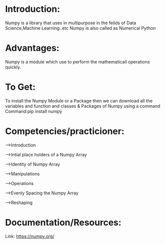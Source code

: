 # Introduction:
Numpy is a library that uses in multipurpose in the feilds of Data Science,Machine Learning..etc
Numpy is also called as Numerical Python

# Advantages:
Numpy is a module which use to perform the mathematicall operations quickly.

# To Get:
To install the Numpy Module or a Package then we can download all the variables and function and classes & Packages of Numpy using a command
   Command:pip install numpy
   
# Competencies/practicioner:
-->Introduction

-->Intial place holders of a Numpy Array

-->Identity of Numpy Array

-->Manipulations

-->Operations

-->Evenly Spacing the Numpy Array

-->Reshaping

# Documentation/Resources:
Link: https://numpy.org/


